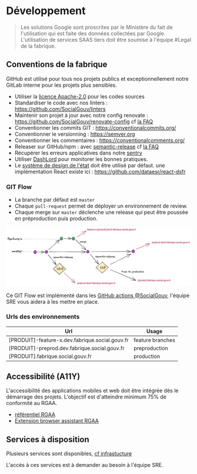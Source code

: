 # Développement

> Les solutions Google sont proscrites par le Ministère du fait de l'utilisation qui est faite des données collectées par Google. L'utilisation de services SAAS tiers doit être soumise à l'équipe #Legal de la fabrique.

## Conventions de la fabrique

GitHub est utilisé pour tous nos projets publics et exceptionnellement notre GitLab interne pour les projets plus sensibles.

- Utiliser la [licence Apache-2.0](https://www.numerique.gouv.fr/publications/politique-logiciel-libre/pratique/#aide-au-choix-de-la-licence) pour les codes sources
- Standardiser le code avec nos linters : https://github.com/SocialGouv/linters
- Maintenir son projet à jour avec notre config renovate : https://github.com/SocialGouv/renovate-config cf [la FAQ](/faq?id=utilisation-de-renovate)
- Conventionner les commits GIT : https://conventionalcommits.org/
- Conventionner le versionning : https://semver.org
- Conventionner les commentaires : https://conventionalcomments.org/
- Releaser sur GitHub/npm : avec [semantic-release](https://github.com/semantic-release/semantic-release) cf [la FAQ](/faq?id=installer-semantic-release)
- Récupérer les erreurs applicatives dans notre [sentry](https://sentry.fabrique.social.gouv.fr)
- Utiliser [DashLord](https://dashlord.fabrique.social.gouv.fr) pour monitorer les bonnes pratiques.
- Le [système de design de l'état](https://gouvfr.atlassian.net/wiki/spaces/DB/overview?homepageId=145359476) doit être utilisé par défaut. une implémentation React existe ici : https://github.com/dataesr/react-dsfr

### GIT Flow

- La branche par défaut est `master`
- Chaque `pull-request` permet de déployer un environnement de review.
- Chaque merge sur `master` déclenche une release qui peut être poussée en préproduction puis production.

[![](_media/git-flow-simple.png ":size=700x280")](https://excalidraw.com/#json=M-mLgWTqNx1DlJ1Yw3hkJ,GDHg5x6wLOlvDyn5h0oovQ)

Ce GIT Flow est implémenté dans les [GitHub actions @SocialGouv](https://github.com/SocialGouv/actions), l'équipe SRE vous aidera à les mettre en place.

### Urls des environnements

| Url                                             | Usage            |
| ----------------------------------------------- | ---------------- |
| [PRODUIT]-feature-x.dev.fabrique.social.gouv.fr | feature branches |
| [PRODUIT]-preprod.dev.fabrique.social.gouv.fr   | preproduction    |
| [PRODUIT].fabrique.social.gouv.fr               | production       |

## Accessibilité (A11Y)

L'accessibilité des applications mobiles et web doit être intégrée dès le démarrage des projets. L'objectif est d'atteindre minimum 75% de conformité au RGAA.

- [référentiel RGAA](http://references.modernisation.gouv.fr/rgaa-accessibilite/)
- [Extension browser assistant RGAA](https://design.numerique.gouv.fr/articles/2021-10-06-assistant-rgaa/)

## Services à disposition

Plusieurs services sont disponibles, [cf infrastucture](infrastructure?id=services-transverses)

L'accès à ces services est à demander au besoin à l'équipe SRE.
